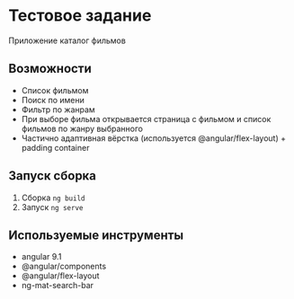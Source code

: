 # Тестовое задание

Приложение каталог фильмов

## Возможности
* Список фильмом
* Поиск по имени
* Фильтр по жанрам
* При выборе фильма открывается страница с фильмом и список фильмов по жанру выбранного
* Частично адаптивная вёрстка (используется @angular/flex-layout) + padding container

## Запуск сборка
1) Сборка `ng build`
2) Запуск `ng serve`

## Используемые инструменты
* angular 9.1
* @angular/components
* @angular/flex-layout
* ng-mat-search-bar
